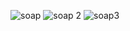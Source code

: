 ![soap](https://user-images.githubusercontent.com/101677236/198890394-d84e8fee-882b-49c7-9b31-1a5a0fce3367.JPG)
![soap 2](https://user-images.githubusercontent.com/101677236/198890405-b7ec241e-663e-4b06-9bc1-8c9b2c2a7a99.JPG)
![soap3](https://user-images.githubusercontent.com/101677236/198890415-bf36acde-6ee2-4871-b9d6-c915292dd1a0.JPG)
